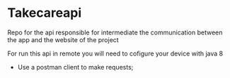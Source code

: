 # Takecareapi
Repo for the api responsible for intermediate the communication between the app and the website of the project

For run this api in remote you will need to cofigure your device with java 8
- Use a postman client to make requests;
